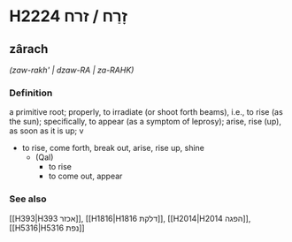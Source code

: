 # H2224 זָרַח / זרח

## zârach

_(zaw-rakh' | dzaw-RA | za-RAHK)_

### Definition

a primitive root; properly, to irradiate (or shoot forth beams), i.e., to rise (as the sun); specifically, to appear (as a symptom of leprosy); arise, rise (up), as soon as it is up; v

- to rise, come forth, break out, arise, rise up, shine
  - (Qal)
    - to rise
    - to come out, appear

### See also

[[H393|H393 אכזר]], [[H1816|H1816 דלקת]], [[H2014|H2014 הפגה]], [[H5316|H5316 נפת]]
